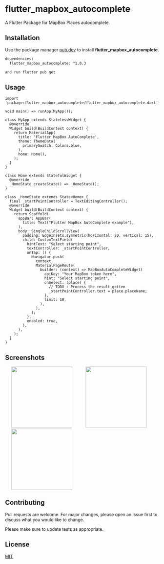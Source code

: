 # flutter_mapbox_autocomplete

A Flutter Package for MapBox Places autocomplete.

## Installation

Use the package manager [pub.dev](https://pub.dev/) to install **flutter_mapbox_autocomplete**.

```bash
dependencies:
  flutter_mapbox_autocomplete: ^1.0.3

and run flutter pub get
```
## Usage

```flutter
import 'package:flutter_mapbox_autocomplete/flutter_mapbox_autocomplete.dart';

void main() => runApp(MyApp());

class MyApp extends StatelessWidget {
  @override
  Widget build(BuildContext context) {
    return MaterialApp(
      title: 'Flutter MapBox AutoComplete',
      theme: ThemeData(
        primarySwatch: Colors.blue,
      ),
      home: Home(),
    );
  }
}

class Home extends StatefulWidget {
  @override
  _HomeState createState() => _HomeState();
}

class _HomeState extends State<Home> {
  final _startPointController = TextEditingController();
  @override
  Widget build(BuildContext context) {
    return Scaffold(
      appBar: AppBar(
        title: Text("Flutter MapBox AutoComplete example"),
      ),
      body: SingleChildScrollView(
        padding: EdgeInsets.symmetric(horizontal: 20, vertical: 15),
        child: CustomTextField(
          hintText: "Select starting point",
          textController: _startPointController,
          onTap: () {
            Navigator.push(
              context,
              MaterialPageRoute(
                builder: (context) => MapBoxAutoCompleteWidget(
                  apiKey: "Your MapBox token here",
                  hint: "Select starting point",
                  onSelect: (place) {
                    // TODO : Process the result gotten
                    _startPointController.text = place.placeName;
                  },
                  limit: 10,
                ),
              ),
            );
          },
          enabled: true,
        ),
      ),
    );
  }
}
```

## Screenshots
<p>
    <img src="https://raw.githubusercontent.com/lhamycodes/flutter_mapbox_autocomplete/master/screenshots/1.png" width="200px" height="auto" hspace="20"/>
    <img src="https://raw.githubusercontent.com/lhamycodes/flutter_mapbox_autocomplete/master/screenshots/2.png" width="200px" height="auto" hspace="20"/>
    <img src="https://raw.githubusercontent.com/lhamycodes/flutter_mapbox_autocomplete/master/screenshots/3.png" width="200px" height="auto" hspace="20"/>
</p>

## Contributing
Pull requests are welcome. For major changes, please open an issue first to discuss what you would like to change.

Please make sure to update tests as appropriate.

## License
[MIT](https://choosealicense.com/licenses/mit/)